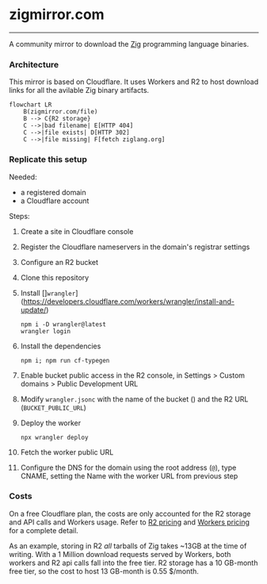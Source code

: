 # zigmirror.com
---

A community mirror to download the [Zig](https://ziglang.org) programming language binaries.

### Architecture

This mirror is based on Cloudflare.
It uses Workers and R2 to host download links for all the avilable Zig binary artifacts.

```mermaid
flowchart LR
    B(zigmirror.com/file)
    B --> C{R2 storage}
    C -->|bad filename| E[HTTP 404]
    C -->|file exists| D[HTTP 302]
    C -->|file missing| F[fetch ziglang.org]
```

### Replicate this setup

Needed:

* a registered domain
* a Cloudflare account

Steps:

1. Create a site in Cloudflare console
2. Register the Cloudflare nameservers in the domain's registrar settings
3. Configure an R2 bucket <MYBYUCKET>
4. Clone this repository
5. Install []`wrangler`](https://developers.cloudflare.com/workers/wrangler/install-and-update/)

       npm i -D wrangler@latest
       wrangler login

6. Install the dependencies

       npm i; npm run cf-typegen

7. Enable bucket public access in the R2 console, in Settings > Custom domains > Public Development URL

8. Modify `wrangler.jsonc` with the name of the bucket (<MYBUCKET>) and the R2 URL (`BUCKET_PUBLIC_URL`)

9. Deploy the worker

       npx wrangler deploy
10. Fetch the worker public URL
11. Configure the DNS for the domain using the root address (`@`), type CNAME, setting the Name with the worker URL from previous step

### Costs

On a free Cloudflare plan, the costs are only accounted for the R2 storage and API calls and Workers usage.
Refer to [R2 pricing](https://developers.cloudflare.com/r2/pricing/#r2-pricing) and [Workers pricing](https://developers.cloudflare.com/workers/platform/pricing/#workers) for a complete detail.

As an example, storing in R2 _all_ tarballs of Zig takes ~13GB at the time of writing.
With a 1 Million download requests served by Workers, both workers and R2 api calls fall into the free tier.
R2 storage has a 10 GB-month free tier, so the cost to host 13 GB-month is 0.55 $/month.
